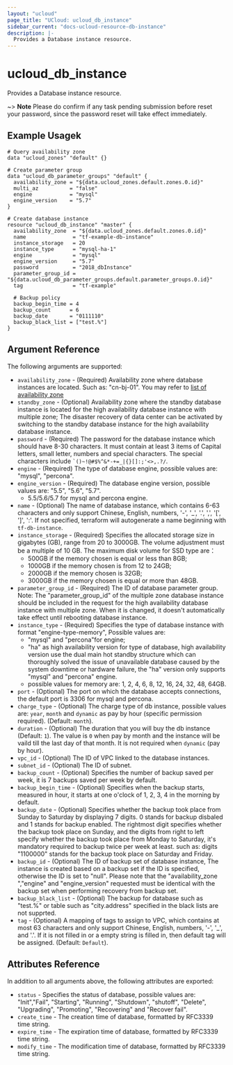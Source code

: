 ```yaml
---
layout: "ucloud"
page_title: "UCloud: ucloud_db_instance"
sidebar_current: "docs-ucloud-resource-db-instance"
description: |-
  Provides a Database instance resource.
---
```


# ucloud_db_instance

Provides a Database instance resource.

~> **Note**  Please do confirm if any task pending submission before reset your password, since the password reset will take effect immediately.
## Example Usagek

```hcl
# Query availability zone
data "ucloud_zones" "default" {}

# Create parameter group
data "ucloud_db_parameter_groups" "default" {
  availability_zone = "${data.ucloud_zones.default.zones.0.id}"
  multi_az          = "false"
  engine            = "mysql"
  engine_version    = "5.7"
}

# Create database instance
resource "ucloud_db_instance" "master" {
  availability_zone  = "${data.ucloud_zones.default.zones.0.id}"
  name               = "tf-example-db-instance"
  instance_storage   = 20
  instance_type      = "mysql-ha-1"
  engine             = "mysql"
  engine_version     = "5.7"
  password           = "2018_dbInstance"
  parameter_group_id = "${data.ucloud_db_parameter_groups.default.parameter_groups.0.id}"
  tag                = "tf-example"

  # Backup policy
  backup_begin_time = 4
  backup_count      = 6
  backup_date       = "0111110"
  backup_black_list = ["test.%"]
}
```
## Argument Reference

The following arguments are supported:

* `availability_zone` - (Required) Availability zone where database instances are located. Such as: "cn-bj-01". You may refer to [list of availability zone](https://docs.ucloud.cn/api/summary/regionlist)
* `standby_zone` - (Optional) Availability zone where the standby database instance is located for the high availability database instance with multiple zone; The disaster recovery of data center can be activated by switching to the standby database instance for the high availability database instance.
* `password` - (Required) The password for the database instance which should have 8-30 characters. It must contain at least 3 items of Capital letters, small letter, numbers and special characters. The special characters include <code>`()~!@#$%^&*-+=_|{}\[]:;'<>,.?/</code>.
* `engine` - (Required) The type of database engine, possible values are: "mysql", "percona".
* `engine_version` - (Required) The database engine version, possible values are: "5.5", "5.6", "5.7".
    - 5.5/5.6/5.7 for mysql and percona engine.
* `name` - (Optional) The name of database instance, which contains 6-63 characters and only support Chinese, English, numbers, '-', '_', '.', ',', '[', ']', ':'. If not specified, terraform will autogenerate a name beginning with `tf-db-instance`.
* `instance_storage` - (Required) Specifies the allocated storage size in gigabytes (GB), range from 20 to 3000GB. The volume adjustment must be a multiple of 10 GB. The maximum disk volume for SSD type are：
    - 500GB if the memory chosen is equal or less than 8GB;
    - 1000GB if the memory chosen is from 12 to 24GB;
    - 2000GB if the memory chosen is 32GB;
    - 3000GB if the memory chosen is equal or more than 48GB.
* `parameter_group_id` - (Required) The ID of database parameter group. Note: The "parameter_group_id" of the multiple zone database instance should be included in the request for the high availability database instance with multiple zone. When it is changed, it doesn't automatically take effect until rebooting database instance.
* `instance_type` - (Required) Specifies the type of database instance with format "engine-type-memory", Possible values are:
    - "mysql" and "percona"for engine;
    - "ha" as high availability version for type of database, high availability version use the dual main hot standby structure which can thoroughly solved the issue of unavailable database caused by the system downtime or hardware failure, the "ha" version only supports "mysql" and "percona" engine.
    - possible values for memory are: 1, 2, 4, 6, 8, 12, 16, 24, 32, 48, 64GB.
* `port` - (Optional) The port on which the database accepts connections, the default port is 3306 for mysql and percona.
* `charge_type` - (Optional) The charge type of db instance, possible values are: `year`, `month` and `dynamic` as pay by hour (specific permission required). (Default: `month`).
* `duration` - (Optional) The duration that you will buy the db instance (Default: `1`). The value is `0` when pay by month and the instance will be vaild till the last day of that month. It is not required when `dynamic` (pay by hour).
* `vpc_id` - (Optional) The ID of VPC linked to the database instances.
* `subnet_id` - (Optional) The ID of subnet.
* `backup_count` - (Optional) Specifies the number of backup saved per week, it is 7 backups saved per week by default.
* `backup_begin_time` - (Optional) Specifies when the backup starts, measured in hour, it starts at one o'clock of 1, 2, 3, 4 in the morning by default.
* `backup_date` - (Optional) Specifies whether the backup took place from Sunday to Saturday by displaying 7 digits. 0 stands for backup disbaled and 1 stands for backup enabled. The rightmost digit specifies whether the backup took place on Sunday, and the digits from right to left specify whether the backup took place from Monday to Saturday, it's mandatory required to backup twice per week at least. such as: digits "1100000" stands for the backup took place on Saturday and Friday.
* `backup_id` - (Optional) The ID of backup set of database instance, The instance is created based on a backup set if the ID is specified, otherwise the ID is set to "null". Please note that the "availability_zone ","engine" and "engine_version" requested must be identical with the backup set when performing recovery from backup set.
* `backup_black_list` - (Optional) The backup for database such as "test.%" or table such as "city.address" specified in the black lists are not supprted.
* `tag` - (Optional) A mapping of tags to assign to VPC, which contains at most 63 characters and only support Chinese, English, numbers, '-', '_', and '.'. If it is not filled in or a empty string is filled in, then default tag will be assigned. (Default: `Default`).

## Attributes Reference

In addition to all arguments above, the following attributes are exported:

* `status` - Specifies the status of database, possible values are: "Init","Fail", "Starting", "Running", "Shutdown", "shutoff", "Delete", "Upgrading", "Promoting", "Recovering" and "Recover fail".
* `create_time` - The creation time of database, formatted by RFC3339 time string.
* `expire_time` - The expiration time of database, formatted by RFC3339 time string.
* `modify_time` - The modification time of database, formatted by RFC3339 time string.
